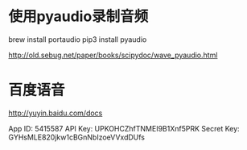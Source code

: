 
# 使用pyaudio录制音频

brew install portaudio
pip3 install pyaudio

http://old.sebug.net/paper/books/scipydoc/wave_pyaudio.html

# 百度语音

http://yuyin.baidu.com/docs

App ID: 5415587
API Key: UPKOHCZhfTNMEI9B1Xnf5PRK
Secret Key: GYHsMLE820jkw1cBGnNbIzoeVVxdDUfs
